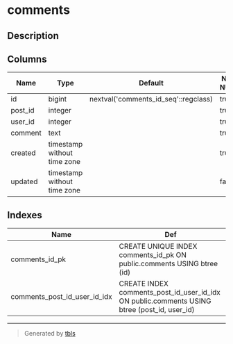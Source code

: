 # comments

## Description



## Columns

| Name | Type | Default | NOT NULL | Comment |
| ---- | ---- | ------- | -------- | ------- |
| id | bigint | nextval('comments_id_seq'::regclass) | true |  |
| post_id | integer |  | true |  |
| user_id | integer |  | true |  |
| comment | text |  | true |  |
| created | timestamp without time zone |  | true |  |
| updated | timestamp without time zone |  | false |  |

## Indexes

| Name | Def |
| ---- | --- |
| comments_id_pk | CREATE UNIQUE INDEX comments_id_pk ON public.comments USING btree (id) |
| comments_post_id_user_id_idx | CREATE INDEX comments_post_id_user_id_idx ON public.comments USING btree (post_id, user_id) |

---

> Generated by [tbls](https://github.com/k1LoW/tbls)